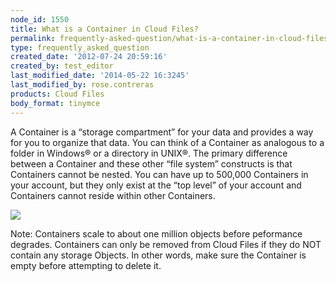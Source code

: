 ```yaml
---
node_id: 1550
title: What is a Container in Cloud Files?
permalink: frequently-asked-question/what-is-a-container-in-cloud-files
type: frequently_asked_question
created_date: '2012-07-24 20:59:16'
created_by: test_editor
last_modified_date: '2014-05-22 16:3245'
last_modified_by: rose.contreras
products: Cloud Files
body_format: tinymce
---
```


A Container is a &ldquo;storage compartment&rdquo; for your data and provides a way
for you to organize that data. You can think of a Container as analogous
to a folder in Windows&reg; or a directory in UNIX&reg;. The primary difference
between a Container and these other &ldquo;file system&rdquo; constructs is that
Containers cannot be nested. You can have up to 500,000 Containers in
your account, but they only exist at the &ldquo;top level&rdquo; of your account and
Containers cannot reside within other Containers.

![](http://c15156697.r97.cf2.rackcdn.com/1.png)

Note:  Containers scale to about one million objects before peformance
degrades. Containers can only be removed from Cloud Files if they do NOT
contain any storage Objects. In other words, make sure the Container is
empty before attempting to delete it.

